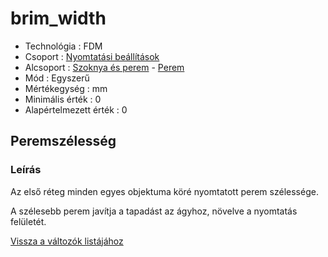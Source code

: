 # brim\_width

* Technológia : FDM
* Csoport : [Nyomtatási beállítások](../../../konfig/print_settings)
* Alcsoport : [Szoknya és perem](../../../konfig/print_settings#szoknyaésperem) - [Perem](../../../konfig/print_settings#perem)
* Mód : Egyszerű
* Mértékegység : mm
* Minimális érték :  0
* Alapértelmezett érték : 0

## Peremszélesség

### Leírás

Az első réteg minden egyes objektuma köré nyomtatott perem szélessége.

A szélesebb perem javítja a tapadást az ágyhoz, növelve a nyomtatás felületét.

[Vissza a változók listájához](../../variable_list)

